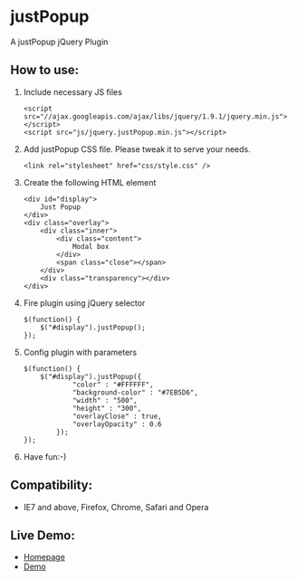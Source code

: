 justPopup
===========
A justPopup jQuery Plugin

How to use:
-------------------------

1. Include necessary JS files

	```
	<script src="//ajax.googleapis.com/ajax/libs/jquery/1.9.1/jquery.min.js"></script>
	<script src="js/jquery.justPopup.min.js"></script>
  	```

2. Add justPopup CSS file. Please tweak it to serve your needs.

	```
	<link rel="stylesheet" href="css/style.css" />
	```

3. Create the following HTML element

	```
	<div id="display">
		Just Popup
	</div>
	<div class="overlay">
		<div class="inner">
			<div class="content">
				Modal box
			</div>
			<span class="close"></span>
		</div>
		<div class="transparency"></div>
	</div>
	```

4. Fire plugin using jQuery selector

	```
	$(function() {
		$("#display").justPopup();
	});
	```

5. Config plugin with parameters

    ```
    $(function() {
        $("#display").justPopup({
                "color" : "#FFFFFF",
                "background-color" : "#7EB5D6",
                "width" : "500",
                "height" : "300",
                "overlayClose" : true,
                "overlayOpacity" : 0.6
            });
    });    
    ```
    
6. Have fun:-)


Compatibility:
-------------------------

* IE7 and above, Firefox, Chrome, Safari and Opera
	
Live Demo:
-------------------------

* [Homepage](http://www.geniuscarrier.com)
* [Demo](http://www.geniuscarrier.com/demo/justPopup/justPopup.html)
